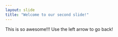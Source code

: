 ```yaml
---
layout: slide
title: "Welcome to our second slide!"
---
```

This is so awesome!!!
Use the left arrow to go back!
